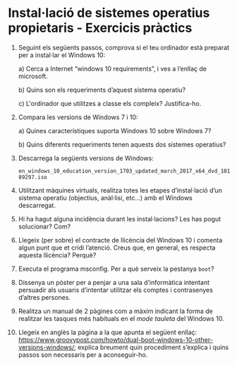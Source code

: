 Instal·lació de sistemes operatius propietaris - Exercicis pràctics
======================================================

1. Seguint els següents passos, comprova si el teu ordinador està preparat per a instal·lar el Windows 10:

   a) Cerca a Internet “windows 10 requirements”, i ves a l’enllaç de microsoft.
   
   b) Quins son els requeriments d’aquest sistema operatiu?

   c) L'ordinador que utilitzes a classe els compleix? Justifica-ho.

2. Compara les versions de Windows 7 i 10:

   a) Quines característiques suporta Windows 10 sobre Windows 7?

   b) Quins diferents requeriments tenen aquests dos sistemes operatius?

3. Descarrega la següents versions de Windows:
   
   `en_windows_10_education_version_1703_updated_march_2017_x64_dvd_10189297.iso`

3. Utilitzant màquines virtuals, realitza totes les etapes d’instal·lació d’un sistema operatiu (objectius, anàl·lisi, etc...) amb el Windows descarregat.

6. Hi ha hagut alguna incidència durant les instal·lacions? Les has pogut solucionar? Com?

7. Llegeix (per sobre) el contracte de llicència del Windows 10 i comenta algun punt que et cridi l’atenció. Creus que, en general, es respecta aquesta llicència? Perquè?

8. Executa el programa msconfig. Per a què serveix la pestanya `boot`?

9. Dissenya un pòster per a penjar a una sala d’informàtica intentant persuadir als usuaris d’intentar utilitzar els comptes i contrasenyes d’altres persones.

10. Realitza un manual de 2 pàgines com a màxim indicant la forma de realitzar les tasques més habituals en el _mode tauleta_ del Windows 10.

11. Llegeix en anglès la pàgina a la que apunta el següent enllaç: https://www.groovypost.com/howto/dual-boot-windows-10-other-versions-windows/; explica breument quin procediment s’explica i quins passos son necessaris per a aconseguir-ho.